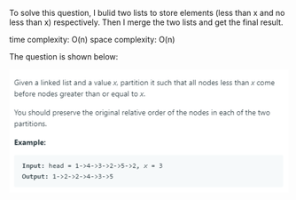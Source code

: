 To solve this question, I bulid two lists to store elements (less than x and no less than x) respectively. Then I merge the two lists and get the final result.

time complexity: O(n)
space complexity: O(n)

The question is shown below:

![image](https://github.com/MingCheng991129/Solutions-to-Leetcode-Problems/blob/master/86.%20Partition%20List/question.png)
